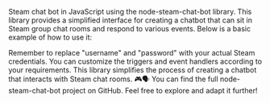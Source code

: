 
Steam chat bot in JavaScript using the node-steam-chat-bot library. This library provides a simplified interface for creating a chatbot that can sit in Steam group chat rooms and respond to various events. Below is a basic example of how to use it:

Remember to replace "username" and "password" with your actual Steam credentials. You can customize the triggers and event handlers according to your requirements. This library simplifies the process of creating a chatbot that interacts with Steam chat rooms. 🎮🗣️
You can find the full node-steam-chat-bot project on GitHub. Feel free to explore and adapt it further!
